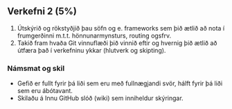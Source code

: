 
## Verkefni 2 (5%)
1. Útskýrið og rökstyðjið þau söfn og e. frameworks sem þið ætlið að nota í frumgerðinni m.t.t. hönnunarmynsturs, routing ogsfrv. 
1. Takið fram hvaða Git vinnuflæði þið vinnið eftir og hvernig þið ætlið að útfæra það í verkefninu ykkar (hlutverk og skipting).

### Námsmat og skil
- Gefið er fullt fyrir þá liði sem eru með fullnægjandi svör, hálft fyrir þá liði sem eru ábótavant. 
- Skilaðu á Innu GitHub slóð (wiki) sem inniheldur skýringar.
